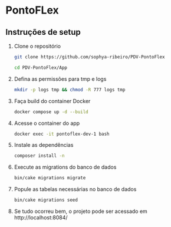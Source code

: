 # PontoFLex

## Instruções de setup

1. Clone o repositório

    ```sh
    git clone https://github.com/sophya-ribeiro/PDV-PontoFlex
    ```

    ```sh
    cd PDV-PontoFlex/App
    ```

2. Defina as permissões para tmp e logs

    ```sh
    mkdir -p logs tmp && chmod -R 777 logs tmp
    ```

3. Faça build do container Docker

    ```sh
    docker compose up -d --build
    ```

4. Acesse o container do app

    ```sh
    docker exec -it pontoflex-dev-1 bash
    ```

5. Instale as dependências

    ```sh
    composer install -n
    ```

6. Execute as migrations do banco de dados

    ```sh
    bin/cake migrations migrate
    ```

7. Popule as tabelas necessárias no banco de dados

    ```sh
    bin/cake migrations seed
    ```

8. Se tudo ocorreu bem, o projeto pode ser acessado em  http://localhost:8084/

